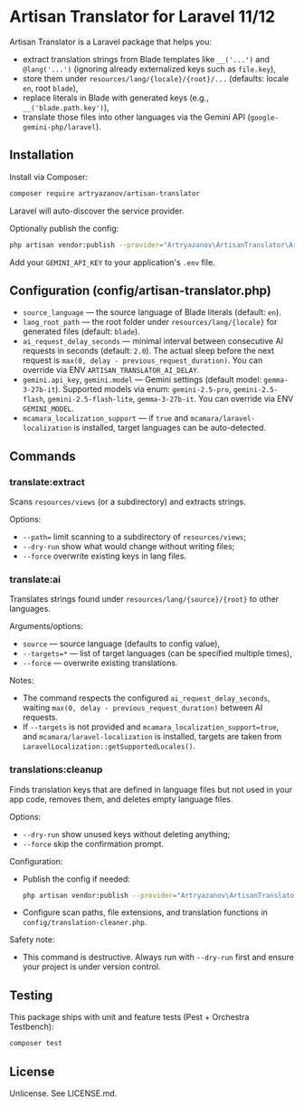 # Artisan Translator for Laravel 11/12

Artisan Translator is a Laravel package that helps you:
- extract translation strings from Blade templates like `__('...')` and `@lang('...')` (ignoring already externalized keys such as `file.key`),
- store them under `resources/lang/{locale}/{root}/...` (defaults: locale `en`, root `blade`),
- replace literals in Blade with generated keys (e.g., `__('blade.path.key')`),
- translate those files into other languages via the Gemini API (`google-gemini-php/laravel`).

## Installation

Install via Composer:

```bash
composer require artryazanov/artisan-translator
```

Laravel will auto-discover the service provider.

Optionally publish the config:

```bash
php artisan vendor:publish --provider="Artryazanov\ArtisanTranslator\ArtisanTranslatorServiceProvider" --tag="config"
```

Add your `GEMINI_API_KEY` to your application's `.env` file.

## Configuration (config/artisan-translator.php)
- `source_language` — the source language of Blade literals (default: `en`).
- `lang_root_path` — the root folder under `resources/lang/{locale}` for generated files (default: `blade`).
- `ai_request_delay_seconds` — minimal interval between consecutive AI requests in seconds (default: `2.0`). The actual sleep before the next request is `max(0, delay - previous_request_duration)`. You can override via ENV `ARTISAN_TRANSLATOR_AI_DELAY`.
- `gemini.api_key`, `gemini.model` — Gemini settings (default model: `gemma-3-27b-it`). Supported models via enum: `gemini-2.5-pro`, `gemini-2.5-flash`, `gemini-2.5-flash-lite`, `gemma-3-27b-it`. You can override via ENV `GEMINI_MODEL`.
- `mcamara_localization_support` — if `true` and `mcamara/laravel-localization` is installed, target languages can be auto-detected.

## Commands

### translate:extract
Scans `resources/views` (or a subdirectory) and extracts strings.

Options:
- `--path=` limit scanning to a subdirectory of `resources/views`;
- `--dry-run` show what would change without writing files;
- `--force` overwrite existing keys in lang files.

### translate:ai
Translates strings found under `resources/lang/{source}/{root}` to other languages.

Arguments/options:
- `source` — source language (defaults to config value),
- `--targets=*` — list of target languages (can be specified multiple times),
- `--force` — overwrite existing translations.

Notes:
- The command respects the configured `ai_request_delay_seconds`, waiting `max(0, delay - previous_request_duration)` between AI requests.
- If `--targets` is not provided and `mcamara_localization_support=true`, and `mcamara/laravel-localization` is installed, targets are taken from `LaravelLocalization::getSupportedLocales()`.

### translations:cleanup
Finds translation keys that are defined in language files but not used in your app code, removes them, and deletes empty language files.

Options:
- `--dry-run` show unused keys without deleting anything;
- `--force` skip the confirmation prompt.

Configuration:
- Publish the config if needed:
  ```bash
  php artisan vendor:publish --provider="Artryazanov\ArtisanTranslator\ArtisanTranslatorServiceProvider" --tag="config"
  ```
- Configure scan paths, file extensions, and translation functions in `config/translation-cleaner.php`.

Safety note:
- This command is destructive. Always run with `--dry-run` first and ensure your project is under version control.

## Testing

This package ships with unit and feature tests (Pest + Orchestra Testbench):

```bash
composer test
```

## License
Unlicense. See LICENSE.md.
